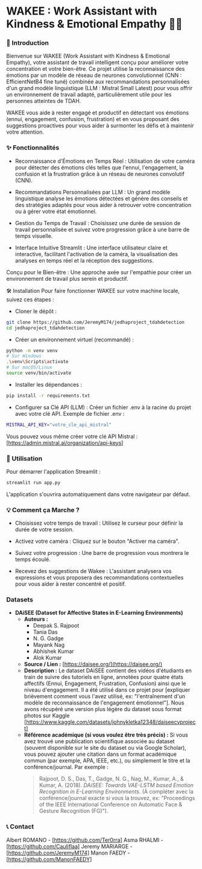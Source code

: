 # **WAKEE : Work Assistant with Kindness & Emotional Empathy 🧠🤗**

### 🚀 Introduction
Bienvenue sur WAKEE (Work Assistant with Kindness & Emotional Empathy), votre assistant de travail intelligent conçu pour améliorer votre concentration et votre bien-être. Ce projet utilise la reconnaissance des émotions par un modèle de réseau de neurones convolutionnel (CNN : EfficientNetB4 fine tuné) combinée aux recommandations personnalisées d'un grand modèle linguistique (LLM : Mistral Small Latest) pour vous offrir un environnement de travail adapté, particulièrement utile pour les personnes atteintes de TDAH.

WAKEE vous aide à rester engagé et productif en détectant vos émotions (ennui, engagement, confusion, frustration) et en vous proposant des suggestions proactives pour vous aider à surmonter les défis et à maintenir votre attention.

### ✨ Fonctionnalités
- Reconnaissance d'Émotions en Temps Réel : Utilisation de votre caméra pour détecter des émotions clés telles que l'ennui, l'engagement, la confusion et la frustration grâce à un réseau de neurones convolutif (CNN).

- Recommandations Personnalisées par LLM : Un grand modèle linguistique analyse les émotions détectées et génère des conseils et des stratégies adaptés pour vous aider à retrouver votre concentration ou à gérer votre état émotionnel.

- Gestion du Temps de Travail : Choisissez une durée de session de travail personnalisée et suivez votre progression grâce à une barre de temps visuelle.

- Interface Intuitive Streamlit : Une interface utilisateur claire et interactive, facilitant l'activation de la caméra, la visualisation des analyses en temps réel et la réception des suggestions.

Conçu pour le Bien-être : Une approche axée sur l'empathie pour créer un environnement de travail plus serein et productif.

🛠️ Installation
Pour faire fonctionner WAKEE sur votre machine locale, suivez ces étapes :

- Cloner le dépôt :
```bash
git clone https://github.com/JeremyM174/jedhaproject_tdahdetection
cd jedhaproject_tdahdetection
```

- Créer un environnement virtuel (recommandé) :
```bash
python -m venv venv
# Sur Windows
.\venv\Scripts\activate
# Sur macOS/Linux
source venv/bin/activate
```

- Installer les dépendances :
```bash
pip install -r requirements.txt
```

- Configurer sa Clé API (LLM) :
Créer un fichier .env à la racine du projet avec votre clé API.
Exemple de fichier .env :

```bash
MISTRAL_API_KEY="votre_cle_api_mistral"
```
Vous pouvez vous même créer votre clé API Mistral : [https://admin.mistral.ai/organization/api-keys]


### 🚀 Utilisation
Pour démarrer l'application Streamlit :

```Bash
streamlit run app.py
```

L'application s'ouvrira automatiquement dans votre navigateur par défaut.

### 💡 Comment ça Marche ?
- Choisissez votre temps de travail : Utilisez le curseur pour définir la durée de votre session.

- Activez votre caméra : Cliquez sur le bouton "Activer ma caméra".

- Suivez votre progression : Une barre de progression vous montrera le temps écoulé.

- Recevez des suggestions de Wakee : L'assistant analysera vos expressions et vous proposera des recommandations contextuelles pour vous aider à rester concentré et positif.

### Datasets

* **DAiSEE (Dataset for Affective States in E-Learning Environments)**
    * **Auteurs :**
        * Deepak S. Rajpoot
        * Tania Das
        * N. G. Gadge
        * Mayank Nag
        * Abhishek Kumar
        * Alok Kumar
    * **Source / Lien :** [https://daisee.org/](https://daisee.org/)
    * **Description :** Le dataset DAiSEE contient des vidéos d'étudiants en train de suivre des tutoriels en ligne, annotées pour quatre états affectifs (Ennui, Engagement, Frustration, Confusion) ainsi que le niveau d'engagement. Il a été utilisé dans ce projet pour [expliquer brièvement comment vous l'avez utilisé, ex: "l'entraînement d'un modèle de reconnaissance de l'engagement émotionnel"]. Nous avons récupéré une version plus légère du dataset sous format photos sur Kaggle [https://www.kaggle.com/datasets/johnykletka12348/daiseecvproject]
    * **Référence académique (si vous voulez être très précis) :** Si vous avez trouvé une publication scientifique associée au dataset (souvent disponible sur le site du dataset ou via Google Scholar), vous pouvez ajouter une citation dans un format académique commun (par exemple, APA, IEEE, etc.), ou simplement le titre et la conférence/journal. Par exemple :
        > Rajpoot, D. S., Das, T., Gadge, N. G., Nag, M., Kumar, A., & Kumar, A. (2018). *DAiSEE: Towards VAE-LSTM based Emotion Recognition in E-Learning Environments*. (À compléter avec la conférence/journal exacte si vous la trouvez, ex: "Proceedings of the IEEE International Conference on Automatic Face & Gesture Recognition (FG)").

### 📞 Contact
Albert ROMANO - [https://github.com/Ter0rra]
Asma RHALMI - [https://github.com/Cauliflaa]
Jeremy MARIARGE - [https://github.com/JeremyM174]
Manon FAEDY - [https://github.com/ManonFAEDY]
